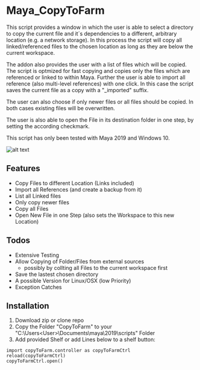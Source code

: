 # Maya_CopyToFarm

This script provides a window in which the user is able to select a directory to copy the current file and it´s dependencies to a different, arbitrary location (e.g. a network storage). In this process the script will copy all linked/referenced files to the chosen location as long as they are below the current workspace. 

The addon also provides the user with a list of files which will be copied. The script is optmized for fast copying and copies only the files which are referenced or linked to within Maya.  Further the user is able to import all reference (also multi-level references) with one click. In this case the script saves the current file as a copy with a "_imported" suffix. 

The user can also choose if only newer files or all files should be copied. In both cases existing files will be overwritten. 

The user is also able to open the File in its destination folder in one step, by setting the according checkmark. 

This script has only been tested with Maya 2019 and Windows 10. 


![alt text](https://github.com/eglaubauf/Maya_CopyToFarm/blob/master/images/Screenshot.png "The Provided UI by the Script")


## Features
- Copy Files to different Location (Links included)
- Import all References (and create a backup from it)
- List all Linked files
- Only copy newer files
- Copy all Files
- Open New File in one Step (also sets the Workspace to this new Location)


## Todos

- Extensive Testing
- Allow Copying of Folder/Files from external sources
  - possibly by collting all Files to the current workspace first
- Save the lastest chosen directory
- A possible Version for Linux/OSX (low Priority)
- Exception Catches

## Installation

1. Download zip or clone repo
2. Copy the Folder "CopyToFarm" to your "C:\Users\<User>\Documents\maya\2019\scripts" Folder
3. Add provided Shelf or add Lines below to a shelf button:

```
import copyToFarm.controller as copyToFarmCtrl
reload(copyToFarmCtrl)
copyToFarmCtrl.open()
```
